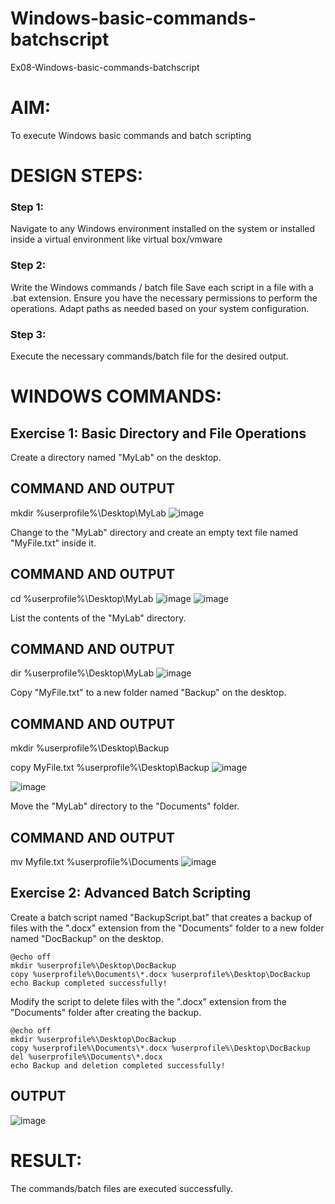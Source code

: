 # Windows-basic-commands-batchscript
Ex08-Windows-basic-commands-batchscript

# AIM:
To execute Windows basic commands and batch scripting

# DESIGN STEPS:

### Step 1:

Navigate to any Windows environment installed on the system or installed inside a virtual environment like virtual box/vmware 

### Step 2:

Write the Windows commands / batch file
Save each script in a file with a .bat extension.
Ensure you have the necessary permissions to perform the operations.
Adapt paths as needed based on your system configuration.
### Step 3:

Execute the necessary commands/batch file for the desired output. 




# WINDOWS COMMANDS:
## Exercise 1: Basic Directory and File Operations
Create a directory named "MyLab" on the desktop.


## COMMAND AND OUTPUT
mkdir %userprofile%\Desktop\MyLab
![image](https://github.com/Sanjai147/Windows-basic-commands-batchscript/assets/162275632/be700ea3-eb40-47cc-b043-2e51a9f0d3a4)

Change to the "MyLab" directory and create an empty text file named "MyFile.txt" inside it.


## COMMAND AND OUTPUT
cd %userprofile%\Desktop\MyLab
![image](https://github.com/Sanjai147/Windows-basic-commands-batchscript/assets/162275632/4eb503c7-c9b6-4168-bbb2-507801311a01)
![image](https://github.com/Sanjai147/Windows-basic-commands-batchscript/assets/162275632/b2b023cf-763e-4da6-aad1-2d2b3ffa0b26)

List the contents of the "MyLab" directory.


## COMMAND AND OUTPUT
dir %userprofile%\Desktop\MyLab
![image](https://github.com/Sanjai147/Windows-basic-commands-batchscript/assets/162275632/873b3d3f-8feb-4817-a1ae-8c69090c8674)

Copy "MyFile.txt" to a new folder named "Backup" on the desktop.

## COMMAND AND OUTPUT
mkdir %userprofile%\Desktop\Backup

copy MyFile.txt %userprofile%\Desktop\Backup
![image](https://github.com/Sanjai147/Windows-basic-commands-batchscript/assets/162275632/0392c502-c5c2-4314-8fb6-541d40c618df)

![image](https://github.com/Sanjai147/Windows-basic-commands-batchscript/assets/162275632/debef933-adc0-4991-86f6-20584a993045)

Move the "MyLab" directory to the "Documents" folder.


## COMMAND AND OUTPUT

mv Myfile.txt %userprofile%\Documents
![image](https://github.com/Sanjai147/Windows-basic-commands-batchscript/assets/162275632/c8a8d351-d483-4653-ba46-f3423e43112b)


## Exercise 2: Advanced Batch Scripting
Create a batch script named "BackupScript.bat" that creates a backup of files with the ".docx" extension from the "Documents" folder to a new folder named "DocBackup" on the desktop.

```
@echo off
mkdir %userprofile%\Desktop\DocBackup
copy %userprofile%\Documents\*.docx %userprofile%\Desktop\DocBackup
echo Backup completed successfully!
```
Modify the script to delete files with the ".docx" extension from the "Documents" folder after creating the backup.
```
@echo off
mkdir %userprofile%\Desktop\DocBackup
copy %userprofile%\Documents\*.docx %userprofile%\Desktop\DocBackup
del %userprofile%\Documents\*.docx
echo Backup and deletion completed successfully!
```



## OUTPUT
![image](https://github.com/Sanjai147/Windows-basic-commands-batchscript/assets/162275632/372af71e-6ab0-4ff6-bf2d-c3a3aa4e7c1e)




# RESULT:
The commands/batch files are executed successfully.

